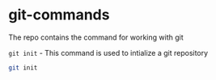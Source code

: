 # git-commands
The repo contains the command for working with git

`git init` - This command is used to intialize a git repository

```sh
git init
``````

